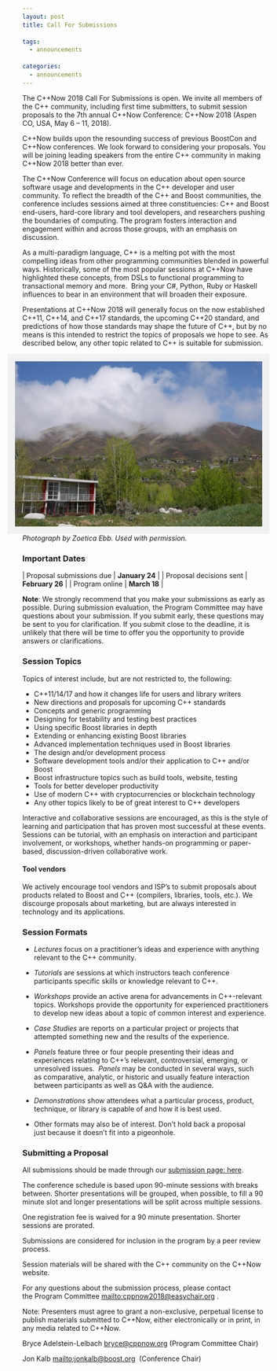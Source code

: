 ```yaml
---
layout: post
title: Call For Submissions

tags:
  - announcements
  
categories:
  - announcements
---
```

<style>
    img[alt=Aspen] { 
        float: right; 
        padding:10px;
        background: #f1f1f1;
        border:5px #f1f1f1 solid;
    }
    img[alt=Winners] {
        align: center;
        padding:10px;   
        background: #f1f1f1;    
        border:5px #f1f1f1 solid;
    }
</style>

The C++Now 2018 Call For Submissions is open. We invite all members of the C++ community, including first time submitters, to submit session proposals to the 7th annual C++Now Conference: C++Now 2018 (Aspen CO, USA, May 6 – 11, 2018).

C++Now builds upon the resounding success of previous BoostCon and C++Now conferences. We look forward to considering your proposals. You will be joining leading speakers from the entire C++ community in making C++Now 2018 better than ever.

<!--more-->

The C++Now Conference will focus on education about open source software usage and developments in the C++ developer and user community. To reflect the breadth of the C++ and Boost communities, the conference includes sessions aimed at three constituencies: C++ and Boost end-users, hard-core library and tool developers, and researchers pushing the boundaries of computing. The program fosters interaction and engagement within and across those groups, with an emphasis on discussion.

As a multi-paradigm language, C++ is a melting pot with the most compelling ideas from other programming communities blended in powerful ways. Historically, some of the most popular sessions at C++Now have highlighted these concepts, from DSLs to functional programming to transactional memory and more.  Bring your C#, Python, Ruby or Haskell influences to bear in an environment that will broaden their exposure.

Presentations at C++Now 2018 will generally focus on the now established C++11, C++14, and C++17 standards, the upcoming C++20 standard, and predictions of how those standards may shape the future of C++, but by no means is this intended to restrict the topics of proposals we hope to see. As described below, any other topic related to C++ is suitable for submission.

![Aspen](/images/ZoeticaEbb/Aspen2015_ZoeticaEbb19.jpg "Photograph by Zoetica Ebb. Used with permission.")
_Photograph by Zoetica Ebb. Used with permission._

### Important Dates

| Proposal submissions due |   <strong>January 24</strong> |
| Proposal decisions sent | <strong>February 26</strong> |
| Program online | <strong>March 18</strong> |

<strong>Note</strong>: We strongly recommend that you make your submissions as early as possible. During submission evaluation, the Program Committee may have questions about your submission. If you submit early, these questions may be sent to you for clarification. If you submit close to the deadline, it is unlikely that there will be time to offer you the opportunity to provide answers or clarifications.

### Session Topics

Topics of interest include, but are not restricted to, the following:

- C++11/14/17 and how it changes life for users and library writers 
- New directions and proposals for upcoming C++ standards 
- Concepts and generic programming 
- Designing for testability and testing best practices
- Using specific Boost libraries in depth 
- Extending or enhancing existing Boost libraries 
- Advanced implementation techniques used in Boost libraries 
- The design and/or development process 
- Software development tools and/or their application to C++ and/or Boost 
- Boost infrastructure topics such as build tools, website, testing 
- Tools for better developer productivity
- Use of modern C++ with cryptocurrencies or blockchain technology
- Any other topics likely to be of great interest to C++ developers 

Interactive and collaborative sessions are encouraged, as this is the style of learning and participation that has proven most successful at these events. Sessions can be tutorial, with an emphasis on interaction and participant involvement, or workshops, whether hands-on programming or paper-based, discussion-driven collaborative work.

#### Tool vendors

We actively encourage tool vendors and ISP’s to submit proposals about products related to Boost and C++ (compilers, libraries, tools, etc.). We discourge proposals about marketing, but are always interested in technology and its applications.

### Session Formats

- _Lectures_ focus on a practitioner’s ideas and experience with anything relevant to the C++ community.

- _Tutorials_ are sessions at which instructors teach conference participants specific skills or knowledge relevant to C++.

- _Workshops_ provide an active arena for advancements in C++-relevant topics. Workshops provide the opportunity for experienced practitioners to develop new ideas about a topic of common interest and experience.

- _Case Studies_ are reports on a particular project or projects that attempted something new and the results of the experience.

- _Panels_ feature three or four people presenting their ideas and experiences relating to C++’s relevant, controversial, emerging, or unresolved issues.  _Panels_ may be conducted in several ways, such as comparative, analytic, or historic and usually feature interaction between participants as well as Q&A with the audience.

- _Demonstrations_ show attendees what a particular process, product, technique, or library is capable of and how it is best used.

- Other formats may also be of interest. Don’t hold back a proposal just because it doesn’t fit into a pigeonhole.

### Submitting a Proposal
All submissions should be made through our <a href="/submission/">submission page: here</a>.

The conference schedule is based upon 90-minute sessions with breaks between. Shorter presentations will be grouped, when possible, to fill a 90 minute slot and longer presentations will be split across multiple sessions.

One registration fee is waived for a 90 minute presentation. Shorter sessions are prorated.

Submissions are considered for inclusion in the program by a peer review process.

Session materials will be shared with the C++ community on the C++Now website.

For any questions about the submission process, please contact the Program Committee <mailto:cppnow2018@easychair.org> .

Note: Presenters must agree to grant a non-exclusive, perpetual license to publish  materials submitted to C++Now, either electronically or in print, in any media related to C++Now.

Bryce Adelstein-Lelbach <bryce@cppnow.org> (Program Committee Chair)

Jon Kalb <mailto:jonkalb@boost.org>  (Conference Chair)


